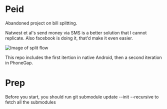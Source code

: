 Peid
====

Abandoned project on bill splitting.

Natwest et al's send money via SMS is a better solution that I cannot replicate.
Also facebook is doing it, that'd make it even easier.

![Image of split flow](http://i.imgur.com/Dl2DUcd.gif)


This repo includes the first itertion in native Android, then a second iteration in PhoneGap.

# Prep
Before you start, you should run
    git submodule update --init --recursive
to fetch all the submodules

